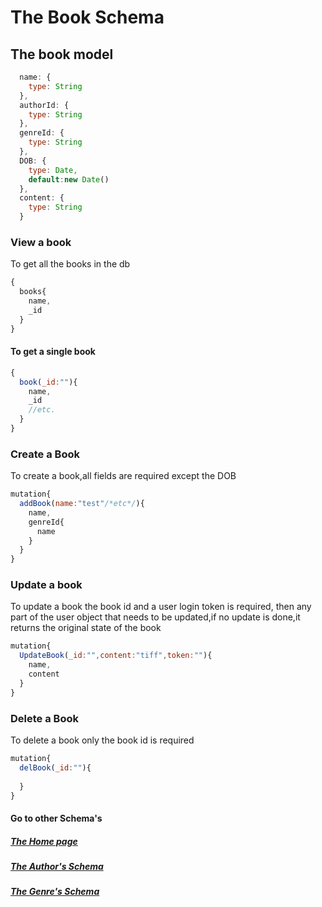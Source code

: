 # The Book Schema

## The book model
```javascript
  name: {
    type: String
  },
  authorId: {
    type: String
  },
  genreId: {
    type: String
  },
  DOB: {
    type: Date,
    default:new Date()
  },
  content: {
    type: String
  }
  ```
### View a book
 To get all the books in the db
```javascript
{
  books{
    name,
    _id
  }
}
```
#### To get a single book 
```javascript
{
  book(_id:""){
    name,
    _id
    //etc.
  }
}
```
### Create a Book
To create a book,all fields are required except the DOB

```javascript
mutation{
  addBook(name:"test"/*etc*/){
    name,
    genreId{
      name
    }
  }
}
```

### Update a book
To update a book the book id and a user login token is required, then any part of the user object that needs to be updated,if no update is done,it returns the original state of the book
```javascript
mutation{
  UpdateBook(_id:"",content:"tiff",token:""){
    name,
    content
  }
}
```


### Delete a Book
To delete a book only the book id is required

```javascript
mutation{
  delBook(_id:""){
    
  }
}
```
#### Go to other Schema's


##### [The Home page](./index.md)
##### [The Author's Schema](./author.md)
##### [The Genre's Schema](./genre.md)